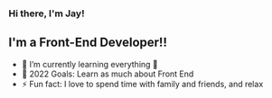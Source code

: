 ### Hi there, I'm Jay!

## I'm a Front-End Developer!!

- 🌱 I’m currently learning everything 🤣
- 🥅 2022 Goals: Learn as much about Front End
- ⚡ Fun fact: I love to spend time with family and friends, and relax

[website]: jaycrisostomo.com
[twitter]: https://twitter.com/jayisback11
[youtube]: https://www.youtube.com/channel/UCX-lbtO8U3tppHOQzrbp4cw
[instagram]: https://www.instagram.com/cr1sjay_/
[linkedin]: https://www.linkedin.com/in/jay-crisostomo-5562251a8/
